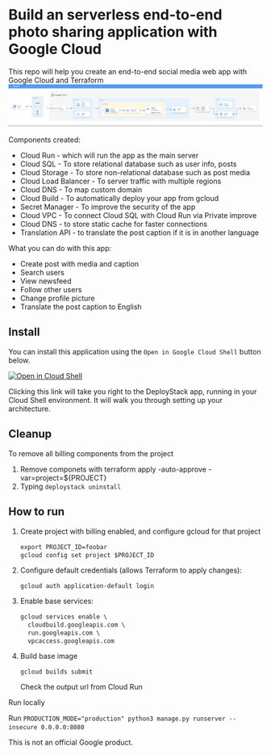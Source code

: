 # Build an serverless end-to-end photo sharing application with Google Cloud

This repo will help you create an end-to-end social media web app with Google Cloud and Terraform
![architecture](architecture.png)

Components created: 
* Cloud Run - which will run the app as the main server
* Cloud SQL - To store relational database such as user info, posts
* Cloud Storage - To store non-relational database such as post media 
* Cloud Load Balancer - To server traffic with multiple regions 
* Cloud DNS - To map custom domain
* Cloud Build - To automatically deploy your app from gcloud
* Secret Manager - To improve the security of the app
* Cloud VPC - To connect Cloud SQL with Cloud Run via Private improve
* Cloud DNS - to store static cache for faster connections 
* Translation API - to translate the post caption if it is in another language

What you can do with this app: 
* Create post with media and caption
* Search users
* View newsfeed
* Follow other users
* Change profile picture
* Translate the post caption to English

## Install
You can install this application using the `Open in Google Cloud Shell` button 
below. 

<a href="https://ssh.cloud.google.com/cloudshell/editor?cloudshell_git_repo=https://github.com/GoogleCloudPlatform/deploystack-serverless-e2e-photo-sharing-app&shellonly=true&cloudshell_image=gcr.io/ds-artifacts-cloudshell/deploystack_custom_image" target="_new">
    <img alt="Open in Cloud Shell" src="https://gstatic.com/cloudssh/images/open-btn.svg">
</a>

Clicking this link will take you right to the DeployStack app, running in your 
Cloud Shell environment. It will walk you through setting up your architecture.  

## Cleanup 
To remove all billing components from the project
1. Remove componets with terraform apply -auto-approve -var=project=${PROJECT}
2. Typing `deploystack uninstall`

## How to run 
1. Create project with billing enabled, and configure gcloud for that project

   ```
   export PROJECT_ID=foobar
   gcloud config set project $PROJECT_ID
   ```

2. Configure default credentials (allows Terraform to apply changes):

   ```
   gcloud auth application-default login
   ```

3. Enable base services:

   ```
   gcloud services enable \
     cloudbuild.googleapis.com \
     run.googleapis.com \
     vpcaccess.googleapis.com
   ```

4. Build base image

   ```
   gcloud builds submit
   ```

   Check the output url from Cloud Run

Run locally

Run ``PRODUCTION_MODE="production" python3 manage.py runserver --insecure 0.0.0.0:8080``

This is not an official Google product.
